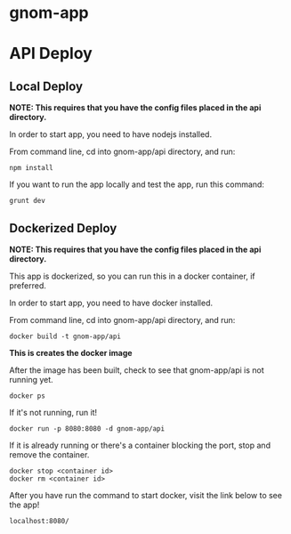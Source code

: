 # gnom-app #

# API Deploy #

## Local Deploy ##

**NOTE: This requires that you have the config files placed in the api directory.**

In order to start app, you need to have nodejs installed.

From command line, cd into gnom-app/api directory, and run:

    npm install

If you want to run the app locally and test the app, run this command:

    grunt dev

## Dockerized Deploy ##

**NOTE: This requires that you have the config files placed in the api directory.**

This app is dockerized, so you can run this in a docker container, if preferred.

In order to start app, you need to have docker installed.

From command line, cd into gnom-app/api directory, and run:

    docker build -t gnom-app/api

**This is creates the docker image**

After the image has been built, check to see that gnom-app/api is not running yet.

    docker ps

If it's not running, run it!

    docker run -p 8080:8080 -d gnom-app/api

If it is already running or there's a container blocking the port, stop and remove the container.

    docker stop <container id>
    docker rm <container id>

After you have run the command to start docker, visit the link below to see the app!

    localhost:8080/